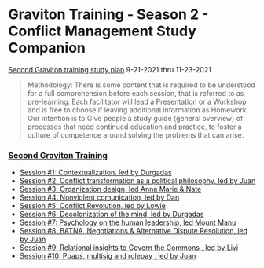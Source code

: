 # Graviton Training - Season 2 - Conflict Management Study Companion 

[Second Graviton training study plan](https://forum.tecommons.org/t/second-graviton-training-study-plan/607) 9-21-2021 thru 11-23-2021

> Methodology: There is some content that is required to be understood for a full comprehension before each session, that is referred to as pre-learning. Each facilitator will lead a Presentation or a Workshop and is free to choose if leaving additional information as Homework. Our intention is to Give people a study guide (general overview) of processes that need continued education and practice, to foster a culture of competence around solving the problems that can arise.




### [Second Graviton Training](https://www.youtube.com/playlist?list=PLusWL9gf0FIR0H9kyss3Dotwx7Mjr2p_h)
* [Session #1: Contextualization, led by Durgadas](https://www.youtube.com/watch?v=D7rq_QZ3D0U&list=PLusWL9gf0FIR0H9kyss3Dotwx7Mjr2p_h&index=1)
* [Session #2: Conflict transformation as a political philosophy, led by Juan](https://www.youtube.com/watch?v=s-5FHo-bPtI&list=PLusWL9gf0FIR0H9kyss3Dotwx7Mjr2p_h&index=2)
* [Session #3: Organization design, led Anna Marie & Nate](https://www.youtube.com/watch?v=RJHPStgQoIw&list=PLusWL9gf0FIR0H9kyss3Dotwx7Mjr2p_h&index=3)
* [Session #4: Nonviolent comunication, led by Dan](https://www.youtube.com/watch?v=f9hroSJ2mMw&list=PLusWL9gf0FIR0H9kyss3Dotwx7Mjr2p_h&index=4)
* [Session #5: Conflict Revolution, led by Lowie](https://www.youtube.com/watch?v=CdyyLDHcoBQ&list=PLusWL9gf0FIR0H9kyss3Dotwx7Mjr2p_h&index=5)
* [Session #6: Decolonization of the mind, led by Durgadas](https://www.youtube.com/watch?v=qqktzC-Wrv0&list=PLusWL9gf0FIR0H9kyss3Dotwx7Mjr2p_h&index=6)
* [Session #7: Psychology on the human leadership, led Mount Manu](https://www.youtube.com/watch?v=FxJcs6QlfTg&list=PLusWL9gf0FIR0H9kyss3Dotwx7Mjr2p_h&index=7)
* [Session #8: BATNA, Negotiations & Alternative Dispute Resolution, led by Juan](https://www.youtube.com/watch?v=s-S-Vgt5X_I&list=PLusWL9gf0FIR0H9kyss3Dotwx7Mjr2p_h&index=8)
* [Session #9: Relational insights to Govern the Commons , led by Livi](https://www.youtube.com/watch?v=xS3wgHnWCWs&list=PLusWL9gf0FIR0H9kyss3Dotwx7Mjr2p_h&index=9)
* [Session #10: Poaps, multisig and rolepay , led by Juan](https://www.youtube.com/watch?v=brUeK4313G8&list=PLusWL9gf0FIR0H9kyss3Dotwx7Mjr2p_h&index=10)

